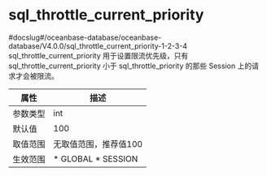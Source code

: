 sql_throttle_current_priority 
==================================================
#docslug#/oceanbase-database/oceanbase-database/V4.0.0/sql_throttle_current_priority-1-2-3-4
sql_throttle_current_priority 用于设置限流优先级，只有 sql_throttle_current_priority 小于 sql_throttle_priority 的那些 Session 上的请求才会被限流。


| **属性** |                                                   **描述**                                                   |
|--------|------------------------------------------------------------------------------------------------------------|
| 参数类型   | int                                                                                                        |
| 默认值    | 100                                                                                                        |
| 取值范围   | 无取值范围，推荐值100                                                                                               |
| 生效范围   | * GLOBAL   * SESSION    |



